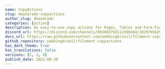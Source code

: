 ```yaml
---
name: CopyActions
slug: dmandrade-copyactions
author_slug: dmandrade
categories: [action]
description: An easy-to-use copy actions for Pages, Tables and Form Fields.
discord_url: https://discord.com/channels/883083792112300104/1029765629483438210
docs_url: https://raw.githubusercontent.com/webbingbrasil/filament-copyactions/4.x/README.md
github_repository: webbingbrasil/filament-copyactions
has_dark_theme: true
has_translations: false
versions: [2, 3, 4]
publish_date: 2022-08-30
---
```

